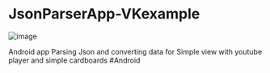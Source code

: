 # JsonParserApp-VKexample

![image](https://github.com/VEZE/JsonParserApp-VKexample/blob/master/QPQbAOf1fls.jpg)

Android app Parsing Json and converting data for Simple view with youtube player and simple cardboards
#Android
